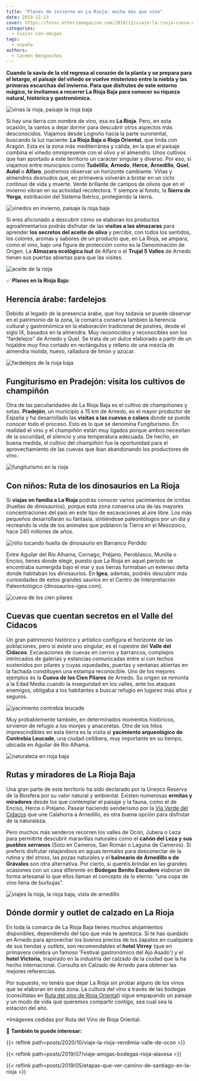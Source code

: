 ```yaml
---
title: "Planes de invierno en La Rioja: mucho más que vino"
date: 2019-12-13
cover: https://fotos.etheriamagazine.com/2019/12/viaje-la-rioja-cueva-cien-pilares-arnedo.jpg
categories: 
  - viajar-con-amigas
tags: 
  - españa
authors: 
  - Carmen Bengoechea
---
```


**Cuando la savia de la vid regresa al corazón de la planta y se prepara para el 
letargo, el paisaje del viñedo se vuelve misterioso entre la niebla y las primeras 
escarchas del invierno. Para que disfrutes de este entorno mágico, te invitamos a 
recorrer La Rioja Baja para conocer su riqueza natural, histórica y gastronómica.** 

![vinas la rioja, paisaje la rioja baja](https://fotos.etheriamagazine.com/2019/12/paisaje-la-rioja-baja.jpg "Paisaje de viñedos en La Rioja. ©RVRO")

Si hay una tierra con nombre de vino, esa es **La Rioja**. Pero, en esta ocasión, la 
vamos a dejar dormir para descubrir otros aspectos más desconocidos. Viajamos desde 
Logroño hacia la parte suroriental, buscando la luz naciente: **La Rioja Baja o Rioja 
Oriental**, que linda con Aragón. Esta es la zona más mediterránea y cálida, en la que 
el paisaje combina el viñedo omnipresente con el olivo y el almendro. Unos cultivos que 
han aportado a este territorio un carácter singular y diverso. Por eso, si viajamos 
entre municipios como **Tudelilla**, **Arnedo**, **Herce**, **Arnedillo**, **Quel**, 
**Autol** o **Alfaro**, podremos observar un horizonte cambiante. Viñas y almendros 
desnudos que, en primavera volverán a brotar en un ciclo continuo de vida y muerte. 
Verde brillante de campos de olivos que en el invierno vibran en su actividad 
recolectora. Y siempre al fondo, la **Sierra de Yerga**, estribación del Sistema 
Ibérico, protegiendo la tierra. 

![vinedos en invierno, paisaje la rioja baja](https://fotos.etheriamagazine.com/2019/12/vinos-la-rioja-herce-prejano.jpg "Viñedos en invierno. ©RVRO")

Si eres aficionado a descubrir cómo se elaboran los productos agroalimentarios podrás 
disfrutar de las **visitas a las almazaras** para aprender **los secretos del aceite de 
oliva** y percibir, con todos los sentidos, los colores, aromas y sabores de un producto 
que, en La Rioja, se ampara, como el vino, bajo una figura de protección como es la 
Denominación de Origen. La **Almazara ecológica Isul** de Alfaro o el **Trujal 5 
Valles** de Arnedo tienen sus puertas abiertas para que las visites. 

![aceite de la rioja](https://fotos.etheriamagazine.com/2019/12/aceite-la-rioja.jpg "La Rioja también es tierra de aceites. ©RVRO")

✅ **Planes en la Rioja Baja:** 

## Herencia árabe: fardelejos

Debido al legado de la presencia árabe, que hoy todavía se puede observar en el 
patrimonio de la zona, la comarca conserva también la herencia cultural y gastronómica 
en la elaboración tradicional de postres, desde el siglo IX, basados en la almendra. Muy 
reconocidos y reconocibles son los “fardelejos” de Arnedo y Quel. Se trata de un dulce 
elaborado a partir de un hojaldre muy fino cortado en rectángulos y relleno de una 
mezcla de almendra molida, huevo, ralladura de limón y azúcar. 

![fardelejos de la rioja baja](https://fotos.etheriamagazine.com/2019/12/fardelejos-la-rioja.jpg "¿Un recuerdo gastronómico? Los fardelejos. ©RVRO")

## Fungiturismo en Pradejón: visita los cultivos de champiñón

Otra de las peculiaridades de La Rioja Baja es el cultivo de champiñones y setas. 
**Pradejón**, un municipio a 15 km de Arnedo, es el mayor productor de España y ha 
desarrollado las **visitas a las cuevas o calaos** donde se puede conocer todo el 
proceso. Esto es lo que se denomina Fungiturismo. En realidad el vino y el champiñón 
están muy ligados porque ambos necesitan de la oscuridad, el silencio y una temperatura 
adecuada. De hecho, en buena medida, el cultivo del champiñón fue la oportunidad para el 
aprovechamiento de las cuevas que iban abandonando los productores de vino. 

![fungiturismo en la rioja](https://fotos.etheriamagazine.com/2019/12/la-rioja-coger-setas-en-familia.jpg "El Fungiturismo también es cosa de niños. ©RVRO")

## Con niños: Ruta de los dinosaurios en La Rioja

Si **viajas en familia a La Rioja** podrás conocer varios yacimientos de icnitas 
(huellas de dinosaurios), porque esta zona conserva una de las mayores concentraciones 
del país en este tipo de excavaciones al aire libre. Los más pequeños desarrollarán su 
fantasía, sintiéndose paleontólogos por un día y recreando la vida de los animales que 
poblaron la Tierra en el Mesozoico, hace 240 millones de años. 

![niño tocando huella de dinosaurio en Barranco Perdido](https://fotos.etheriamagazine.com/2019/12/Barranco-Perdido-dinosaurios.jpg "Icnita en Barranco Perdido. © La Rioja Turismo")

Entre Aguilar del Río Alhama, Cornago, Préjano, Peroblasco, Munilla o Enciso, tienes 
donde elegir, puesto que La Rioja en aquel periodo se encontraba sumergida bajo el mar y 
sus tierras formaban un extenso delta donde habitaban los dinosaurios. En **Igea**, 
además, podréis descubrir más curiosidades de estos grandes saurios en el Centro de 
Interpretación Paleontológico (dinosaurios-igea.com). 

![cueva de los cien pilares](https://fotos.etheriamagazine.com/2019/12/viaje-la-rioja-cueva-cien-pilares-arnedo.jpg "Cueva de los Cien Pilares. ©RVRO")

## Cuevas que cuentan secretos en el Valle del Cidacos

Un gran patrimonio histórico y artístico configura el horizonte de las poblaciones, pero 
si existe uno singular, es el rupestre del **Valle del Cidacos**. Excavaciones de cuevas 
en cerros y barrancos, complejos intrincados de galerías y estancias comunicadas entre 
sí con techos sostenidos por pilares y cuyas oquedades, puertas y ventanas abiertas en 
la fachada constituyen una estampa reconocible. Uno de los mejores ejemplos es la 
**Cueva de los Cien Pilares** de Arnedo. Su origen se remonta a la Edad Media cuando la 
inseguridad en los valles, ante los ataques enemigos, obligaba a los habitantes a buscar 
refugio en lugares más altos y seguros. 

![yacimiento contrebia leucade](https://fotos.etheriamagazine.com/2019/12/viaje-la-rioja-contrebia-leucade.jpg "Yacimiento de Contrebia Leucade. ©RVRO")

Muy probablemente también, en determinados momentos históricos, sirvieron de refugio a 
los monjes y anacoretas. Otro de los hitos imprescindibles en esta tierra es la visita 
al **yacimiento arqueológico de Contrebia Leucade**, una ciudad celtíbera, muy 
importante en su tiempo, ubicada en Aguilar de Río Alhama. 

![naturaleza en rioja baja](https://fotos.etheriamagazine.com/2019/12/viaje-la-rioja-panoramica-naturaleza.jpg "Panorámica de La Rioja Baja. ©RVRO")

## Rutas y miradores de La Rioja Baja

Una gran parte de este territorio ha sido declarado por la Unesco Reserva de la Biosfera 
por su valor natural y ambiental. Existen numerosas **ermitas y miradores** desde los 
que contemplar el paisaje y la fauna, como el de Enciso, Herce o Préjano. Pasear 
haciendo senderismo por la [Vía Verde del 
Cidacos](https://rutadelvinoriojaoriental.com/recursos/via-verde-cidacos/) que une 
Calahorra a Arnedillo, es otra buena opción para disfrutar de la naturaleza. 

Pero muchos más senderos recorren los valles de Ocón, Jubera o Leza para permitirte 
descubrir maravillas naturales como el **cañón del Leza y sus pueblos serranos** (Soto 
en Cameros, San Román o Laguna de Cameros). Si preferís disfrutar relajándoos en aguas 
termales para desconectar de la rutina y del _stress_, las pozas naturales y el 
**balneario de Arnedillo o de Grávalos** son otra alternativa. Por cierto, si queréis 
brindar en las grandes ocasiones con un cava diferente en **Bodegas Benito Escudero** 
elaboran de forma artesanal lo que ellos llaman el concepto de lo eterno: "una copa de 
vino llena de burbujas". 

![viajes la rioja, la rioja baja, vista de arnedillo](https://fotos.etheriamagazine.com/2019/12/viaje-la-rioja-arnedillo.jpg "Arnedillo. ©RVRO")

## Dónde dormir y outlet de calzado en La Rioja

En toda la comarca de La Rioja Baja tienes muchos alojamientos disponibles, dependiendo 
del tipo que más te apetezca. Si te has quedado en Arnedo para aprovechar los buenos 
precios de los zapatos en cualquiera de sus tiendas y _outlets_, son recomendables el 
**hotel Virrey** (que en primavera celebra un famoso 'Festival gastronómico del Ajo 
Asado') y el **hotel Victoria**, inspirado en la industria del calzado de la ciudad que 
la ha hecho internacional. Consulta en Calzado de Arnedo para obtener las mejores 
referencias. 

Por supuesto, no tenéis que dejar La Rioja sin probar alguno de los vinos que se 
elaboran en esta zona. La cultura del vino a través de las bodegas (consúltalas en [Ruta 
del vino de Rioja Oriental](https://rutadelvinoriojaoriental.com/bodegas/)) sigue 
empapando un paisaje y un modo de vida que queremos compartir contigo, sea cual sea la 
estación del año. 

\*Imágenes cedidas por Ruta del Vino de Rioja Oriental. 

📌 **También te puede interesar:** 

{{< reflink path=posts/2020/10/viaje-la-rioja-vendimia-valle-de-ocon >}} 

{{< reflink path=posts/2019/07/viaje-amigas-bodegas-rioja-alavesa >}} 

{{< reflink path=posts/2019/05/etapas-que-ver-camino-de-santiago-en-la-rioja >}}
